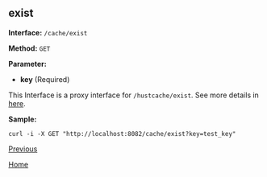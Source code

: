 ## exist ##

**Interface:** `/cache/exist`

**Method:** `GET`

**Parameter:** 

*  **key** (Required)  

This Interface is a proxy interface for `/hustcache/exist`. See more details in [here](../../hustdb/hustcache/exist.md).  

**Sample:**

    curl -i -X GET "http://localhost:8082/cache/exist?key=test_key"

[Previous](../cache.md)

[Home](../../../index.md)